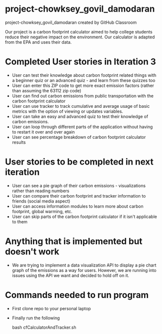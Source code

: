 # project-chowksey_govil_damodaran
project-chowksey_govil_damodaran created by GitHub Classroom

Our project is a carbon footprint calculator aimed to help college students reduce their negative impact on the environment. Our calculator is adapted from the EPA and uses their data.


# Completed User stories in Iteration 3
- User can test their knowledge about carbon footprint related things with a beginner quiz or an advanced quiz - and learn from these quizzes too
- User can enter this ZIP code to get more exact emission factors (rather than assuming the 63112 zip code)
- User can find out carbon emissions from public transportation with the carbon footprint calculator
- User can use tracker to track cumulative and average usage of basic metrics with the option of viewing or updates variables.
- User can take an easy and advanced quiz to test their knowledge of carbon emissions.
- User can loop through different parts of the application without having to restart it over and over again
- User can see percentage breakdown of carbon footprint calculator results

# User stories to be completed in next iteration

- User can see a pie graph of their carbon emissions - visualizations rather than reading numbers
- User can compare their carbon footprint and tracker information to friends (social media aspect)
- User can access information modules to learn more about carbon footprint, global warming, etc.
- User can skip parts of the carbon footprint calculator if it isn't applicable to them

# Anything that is implemented but doesn't work
- We are trying to implement a data visualization API to display a pie chart graph of the emissions as a way for users. However, we are running into issues
  using the API we want and decided to hold off on it.

# Commands needed to run program
- First clone repo to your personal laptop 
- Finally run the following

  bash cfCalculatorAndTracker.sh
